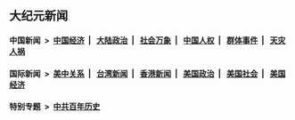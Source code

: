 ## 大纪元新闻

#### 中国新闻 &nbsp;>&nbsp; [中国经济](indexes/ncid283/README.md?10190845) &nbsp;| &nbsp; [大陆政治](indexes/ncid277/README.md?10190845) &nbsp;| &nbsp; [社会万象](indexes/ncid282/README.md?10190845) &nbsp;| &nbsp; [中国人权](indexes/ncid278/README.md?10190845) &nbsp;| &nbsp; [群体事件](indexes/ncid279/README.md?10190845) &nbsp;| &nbsp; [天灾人祸](indexes/ncid280/README.md?10190845)

#### 国际新闻 &nbsp;>&nbsp; [美中关系](indexes/nf1412576/README.md?10190845) &nbsp;| &nbsp; [台湾新闻](indexes/ncid1349361/README.md?10190845) &nbsp;| &nbsp; [香港新闻](indexes/ncid1349362/README.md?10190845) &nbsp;| &nbsp; [美国政治](indexes/ncid1078159/README.md?10190845) &nbsp;| &nbsp; [美国社会](indexes/ncid1078160/README.md?10190845) &nbsp;| &nbsp; [美国经济](indexes/ncid1078158/README.md?10190845)

#### 特别专题 &nbsp;>&nbsp; [中共百年历史](https://github.com/epoch-news/epoch-special/blob/master/README.md?10190845)  

